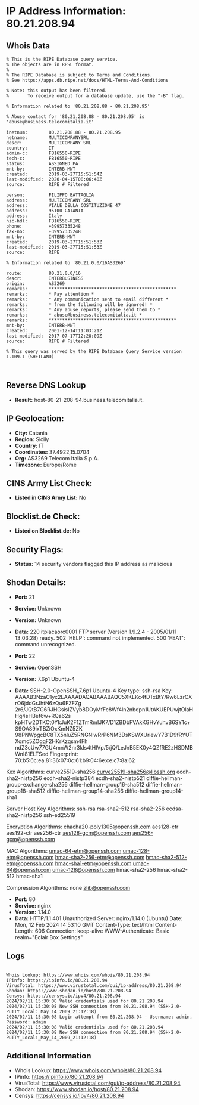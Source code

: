 # IP Address Information: 80.21.208.94

## Whois Data
```
% This is the RIPE Database query service.
% The objects are in RPSL format.
%
% The RIPE Database is subject to Terms and Conditions.
% See https://apps.db.ripe.net/docs/HTML-Terms-And-Conditions

% Note: this output has been filtered.
%       To receive output for a database update, use the "-B" flag.

% Information related to '80.21.208.88 - 80.21.208.95'

% Abuse contact for '80.21.208.88 - 80.21.208.95' is 'abuse@business.telecomitalia.it'

inetnum:        80.21.208.88 - 80.21.208.95
netname:        MULTICOMPANYSRL
descr:          MULTICOMPANY SRL
country:        IT
admin-c:        FB16550-RIPE
tech-c:         FB16550-RIPE
status:         ASSIGNED PA
mnt-by:         INTERB-MNT
created:        2019-03-27T15:51:54Z
last-modified:  2020-04-15T08:06:48Z
source:         RIPE # Filtered

person:         FILIPPO BATTAGLIA
address:        MULTICOMPANY SRL
address:        VIALE DELLA COSTITUZIONE 47
address:        95100 CATANIA
address:        Italy
nic-hdl:        FB16550-RIPE
phone:          +39957335248
fax-no:         +39957335248
mnt-by:         INTERB-MNT
created:        2019-03-27T15:51:53Z
last-modified:  2019-03-27T15:51:53Z
source:         RIPE

% Information related to '80.21.0.0/16AS3269'

route:          80.21.0.0/16
descr:          INTERBUSINESS
origin:         AS3269
remarks:        ************************************************
remarks:        * Pay attention *
remarks:        * Any communication sent to email different *
remarks:        * from the following will be ignored! *
remarks:        * Any abuse reports, please send them to *
remarks:        * abuse@business.telecomitalia.it *
remarks:        ************************************************
mnt-by:         INTERB-MNT
created:        2001-12-14T11:03:21Z
last-modified:  2017-07-17T12:28:09Z
source:         RIPE # Filtered

% This query was served by the RIPE Database Query Service version 1.109.1 (SHETLAND)



```
## Reverse DNS Lookup
- **Result:** host-80-21-208-94.business.telecomitalia.it.

## IP Geolocation:
- **City:** Catania
- **Region:** Sicily
- **Country:** IT
- **Coordinates:** 37.4922,15.0704
- **Org:** AS3269 Telecom Italia S.p.A.
- **Timezone:** Europe/Rome

## CINS Army List Check:
- **Listed in CINS Army List:** 
No

## Blocklist.de Check:
- **Listed on Blocklist.de:** 
No

## Security Flags:
- **Status:** 14 security vendors flagged this IP address as malicious

## Shodan Details:
- **Port:** 21
- **Service:** Unknown
- **Version:** Unknown
- **Data:** 220 itplacaorc0001 FTP server (Version 1.9.2.4 - 2005/01/11 13:03:28) ready.
502 'HELP': command not implemented.
500 'FEAT': command unrecognized.


- **Port:** 22
- **Service:** OpenSSH
- **Version:** 7.6p1 Ubuntu-4
- **Data:** SSH-2.0-OpenSSH_7.6p1 Ubuntu-4
Key type: ssh-rsa
Key: AAAAB3NzaC1yc2EAAAADAQABAAABAQC5XKLKc4tDTxBtY/Rw6LzrCXrO6jddGrJhtN6zQu6FZFZg
2r6/JQtB7G6RJHGsisIZVyb8DOyMfFc8Wf4ln2nbdpn1UtAKUEPUwjtOlaHHg4sHBef6w+RQa62s
kpHTw2DTKCt0YkJuK2F1ZTmRmIJK7/D1ZBDbFVAkKGHvYuhvB6SY1c+S9OA89ixTBZiOxKmNZ5ZK
98PNWpgcBC8TX5nluZ5RNGNlwRrP6NM3DsKSWXUriewY7B1D9fRYUTXqmc5ZOgqF2HKrKzqsm4Fh
ndZ3cUw77GU4mnW2nr3kIs4tHlVp/5/jQ/LeJnB5EK0y4QZfRE2zHSDMBWnI81ELTSed
Fingerprint: 70:b5:6c:ea:81:36:07:0c:61:b9:04:6e:ce:c7:8a:62

Kex Algorithms:
	curve25519-sha256
	curve25519-sha256@libssh.org
	ecdh-sha2-nistp256
	ecdh-sha2-nistp384
	ecdh-sha2-nistp521
	diffie-hellman-group-exchange-sha256
	diffie-hellman-group16-sha512
	diffie-hellman-group18-sha512
	diffie-hellman-group14-sha256
	diffie-hellman-group14-sha1

Server Host Key Algorithms:
	ssh-rsa
	rsa-sha2-512
	rsa-sha2-256
	ecdsa-sha2-nistp256
	ssh-ed25519

Encryption Algorithms:
	chacha20-poly1305@openssh.com
	aes128-ctr
	aes192-ctr
	aes256-ctr
	aes128-gcm@openssh.com
	aes256-gcm@openssh.com

MAC Algorithms:
	umac-64-etm@openssh.com
	umac-128-etm@openssh.com
	hmac-sha2-256-etm@openssh.com
	hmac-sha2-512-etm@openssh.com
	hmac-sha1-etm@openssh.com
	umac-64@openssh.com
	umac-128@openssh.com
	hmac-sha2-256
	hmac-sha2-512
	hmac-sha1

Compression Algorithms:
	none
	zlib@openssh.com


- **Port:** 80
- **Service:** nginx
- **Version:** 1.14.0
- **Data:** HTTP/1.1 401 Unauthorized
Server: nginx/1.14.0 (Ubuntu)
Date: Mon, 12 Feb 2024 14:53:10 GMT
Content-Type: text/html
Content-Length: 606
Connection: keep-alive
WWW-Authenticate: Basic realm="Eclair Box Settings"



## Logs
```

Whois Lookup: https://www.whois.com/whois/80.21.208.94
IPinfo: https://ipinfo.io/80.21.208.94
VirusTotal: https://www.virustotal.com/gui/ip-address/80.21.208.94
Shodan: https://www.shodan.io/host/80.21.208.94
Censys: https://censys.io/ipv4/80.21.208.94
2024/02/11 15:30:08 Valid credentials used for 80.21.208.94
2024/02/11 15:30:08 New SSH connection from 80.21.208.94 (SSH-2.0-PuTTY_Local:_May_14_2009_21:12:18)
2024/02/11 15:30:08 Login attempt from 80.21.208.94 - Username: admin, Password: admin
2024/02/11 15:30:08 Valid credentials used for 80.21.208.94
2024/02/11 15:30:08 New SSH connection from 80.21.208.94 (SSH-2.0-PuTTY_Local:_May_14_2009_21:12:18)

```
## Additional Information
- Whois Lookup: https://www.whois.com/whois/80.21.208.94
- IPinfo: https://ipinfo.io/80.21.208.94
- VirusTotal: https://www.virustotal.com/gui/ip-address/80.21.208.94
- Shodan: https://www.shodan.io/host/80.21.208.94
- Censys: https://censys.io/ipv4/80.21.208.94

